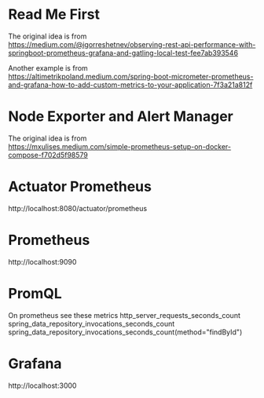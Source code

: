 # Read Me First

The original idea is from  
https://medium.com/@igorreshetnev/observing-rest-api-performance-with-springboot-prometheus-grafana-and-gatling-local-test-fee7ab393546

Another example is from  
https://altimetrikpoland.medium.com/spring-boot-micrometer-prometheus-and-grafana-how-to-add-custom-metrics-to-your-application-7f3a21a812f

# Node Exporter and Alert Manager

The original idea is from  
https://mxulises.medium.com/simple-prometheus-setup-on-docker-compose-f702d5f98579

# Actuator Prometheus

http://localhost:8080/actuator/prometheus

# Prometheus

http://localhost:9090

# PromQL

On prometheus see these metrics
http_server_requests_seconds_count
spring_data_repository_invocations_seconds_count
spring_data_repository_invocations_seconds_count(method="findById")

# Grafana

http://localhost:3000


